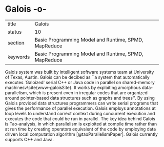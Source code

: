 # Galois -o-


|          |                                                      |
| -------- | ---------------------------------------------------- |
| title    | Galois                                               | 
| status   | 10                                                   |
| section  | Basic Programming Model and Runtime, SPMD, MapReduce |
| keywords | Basic Programming Model and Runtime, SPMD, MapReduce |


     
Galois system was built by intelligent software systems team at
University of Texas, Austin. Galois can be decibed as ``a system that
automatically executes 'Galoized' serial C++ or Java code in
parallel on shared-memory machinesv\cite{www-galoisSite}. It works by
exploiting amorphous data-parallelism, which is present even in
irregular codes that are organized around pointer-based data
structures such as graphs and trees''. By using Galois provided data
structures programmers can write serial programs that gives the
performance of parallel execution. Galois employs annotations at loop
levels to understand correct context during concurrent execution and
executes the code that could be run in parallel. The key idea behind
Galois is Tao-analysis, in which parallelism is exploited at compile
time rather than at run time by creating operators equivalent of the
code by employing data driven local computation
algorithm [@taoParallelismPaper]. Galois currently supports C++
and Java.


     
